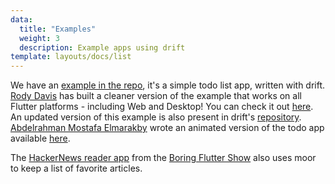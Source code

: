 ```yaml
---
data:
  title: "Examples"
  weight: 3
  description: Example apps using drift
template: layouts/docs/list
---
```



We have an [example in the repo](https://github.com/simolus3/drift/tree/master/moor_flutter/example), it's a simple todo list app,
written with drift. [Rody Davis](https://github.com/rodydavis) has built a cleaner version of the example that works on all
Flutter platforms - including Web and Desktop! You can check it out [here](https://github.com/rodydavis/moor_shared).
An updated version of this example is also present in drift's [repository](https://github.com/simolus3/drift/tree/develop/examples/app).
[Abdelrahman Mostafa Elmarakby](https://github.com/abdelrahmanelmarakby) wrote an animated version of the todo app available [here](https://github.com/abdelrahmanelmarakby/todo_with_moor_and_animation).

The [HackerNews reader app](https://github.com/filiph/hn_app) from the [Boring Flutter Show](https://www.youtube.com/playlist?list=PLjxrf2q8roU3ahJVrSgAnPjzkpGmL9Czl) also uses moor to keep a list of favorite articles.
